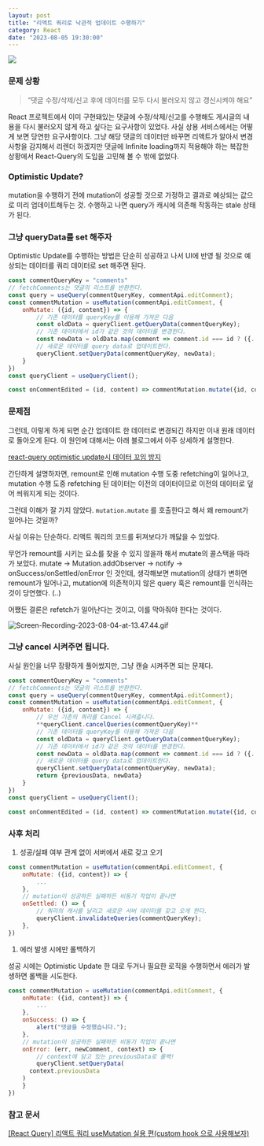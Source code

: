 ```yaml
---
layout: post
title: "리액트 쿼리로 낙관적 업데이트 수행하기"
category: React
date: "2023-08-05 19:30:00"
---
```


<img src="@image/2023-08-05/react-query-logo.png">

### 문제 상황

> “댓글 수정/삭제/신고 후에 데이터를 모두 다시 불러오지 않고 갱신시켜야 해요”
> 

React 프로젝트에서 이미 구현돼있는 댓글에 수정/삭제/신고를 수행해도 게시글의 내용을 다시 불러오지 않게 하고 싶다는 요구사항이 있었다. 사실 상용 서비스에서는 어떻게 보면 당연한 요구사항이다. 그냥 해당 댓글의 데이터만 바꾸면 리액트가 알아서 변경사항을 감지해서 리렌더 하겠지만 댓글에 Infinite loading까지 적용해야 하는 복잡한 상황에서 React-Query의 도입을 고민해 볼 수 밖에 없었다.

### Optimistic Update?

mutation을 수행하기 전에 mutation이 성공할 것으로 가정하고 결과로 예상되는 값으로 미리 업데이트해두는 것. 수행하고 나면 query가 캐시에 의존해 작동하는 stale 상태가 된다.

### 그냥 queryData를 set 해주자

Optimistic Update를 수행하는 방법은 단순히 성공하고 나서 UI에 반영 될 것으로 예상되는 데이터를 쿼리 데이터로 set 해주면 된다.

```jsx
const commentQueryKey = "comments"
// fetchComments는 댓글의 리스트를 반환한다.
const query = useQuery(commentQueryKey, commentApi.editComment);
const commentMutation = useMutation(commentApi.editComment, {
	onMutate: ({id, content}) => {
		// 기존 데이터를 queryKey를 이용해 가져온 다음
		const oldData = queryClient.getQueryData(commentQueryKey);
		// 기존 데이터에서 id가 같은 것의 데이터를 변경한다.
		const newData = oldData.map(comment => comment.id === id ? ({...comment, content}) : comment)
		// 새로운 데이터를 query data로 업데이트한다.
		queryClient.setQueryData(commentQueryKey, newData);
	}
})
const queryClient = useQueryClient();

const onCommentEdited = (id, content) => commentMutation.mutate({id, content}) 
```

### 문제점

그런데, 이렇게 하게 되면 순간 업데이트 한 데이터로 변경되긴 하지만 이내 원래 데이터로 돌아오게 된다. 이 원인에 대해서는 아래 블로그에서 아주 상세하게 설명한다. 

[react-query optimistic update시 데이터 꼬임 방지](https://velog.io/@mskwon/react-query-cancel-queries)

간단하게 설명하자면, remount로 인해 mutation 수행 도중 refetching이 일어나고, mutation 수행 도중 refetching 된 데이터는 이전의 데이터이므로 이전의 데이터로 덮어 씌워지게 되는 것이다.

그런데 이해가 잘 가지 않았다. `mutation.mutate` 를 호출한다고 해서 왜 remount가 일어나는 것일까?

사실 이유는 단순하다. 리액트 쿼리의 코드를 뒤져보다가 깨닳을 수 있었다. 

무언가 remount를 시키는 요소를 찾을 수 있지 않을까 해서 mutate의 콜스택을 따라가 보았다. mutate → Mutation.addObserver → notify → onSuccess/onSettled/onError 인 것인데, 생각해보면 mutation의 상태가 변하면 remount가 일어나고, mutation에 의존적이지 않은 query 훅은 remount를 인식하는 것이 당연했다. (..) 

어쨌든 결론은 refetch가 일어난다는 것이고, 이를 막아줘야 한다는 것이다. 

![Screen-Recording-2023-08-04-at-13.47.44.gif](@image/2023-08-05/lifecycle.gif)

### 그냥 cancel 시켜주면 됩니다.

사실 원인을 너무 장황하게 풀어썼지만, 그냥 캔슬 시켜주면 되는 문제다.

```jsx
const commentQueryKey = "comments"
// fetchComments는 댓글의 리스트를 반환한다.
const query = useQuery(commentQueryKey, commentApi.editComment);
const commentMutation = useMutation(commentApi.editComment, {
	onMutate: ({id, content}) => {
		// 우선 기존의 쿼리를 Cancel 시켜줍니다. 
		**queryClient.cancelQueries(commentQueryKey)**
		// 기존 데이터를 queryKey를 이용해 가져온 다음
		const oldData = queryClient.getQueryData(commentQueryKey);
		// 기존 데이터에서 id가 같은 것의 데이터를 변경한다.
		const newData = oldData.map(comment => comment.id === id ? ({...comment, content}) : comment)
		// 새로운 데이터를 query data로 업데이트한다.
		queryClient.setQueryData(commentQueryKey, newData);
		return {previousData, newData}
	}
})
const queryClient = useQueryClient();

const onCommentEdited = (id, content) => commentMutation.mutate({id, content}) 

```

### 사후 처리

1. 성공/실패 여부 관계 없이 서버에서 새로 갖고 오기

```jsx
const commentMutation = useMutation(commentApi.editComment, {
	onMutate: ({id, content}) => {
		...
	},
	// mutation이 성공하든 실패하든 비동기 작업이 끝나면
	onSettled: () => {
		// 쿼리의 캐시를 날리고 새로운 서버 데이터를 갖고 오게 한다.
		queryClient.invalidateQueries(commentQueryKey);
	},
})
```

1. 에러 발생 시에만 롤백하기

성공 시에는 Optimistic Update 한 대로 두거나 필요한 로직을 수행하면서  에러가 발생하면 롤백을 시도한다.

```jsx
const commentMutation = useMutation(commentApi.editComment, {
	onMutate: ({id, content}) => {
		...
	},
	onSuccess: () => {
		alert("댓글을 수정했습니다.");
	},
	// mutation이 성공하든 실패하든 비동기 작업이 끝나면
	onError: (err, newComment, context) => {
		// context에 담고 있는 previousData로 롤백!
		queryClient.setQueryData(
      context.previousData
    )
	}
})
```

### 참고 문서

[[React Query] 리액트 쿼리 useMutation 실용 편(custom hook 으로 사용해보자)](https://velog.io/@kimhyo_0218/React-Query-리액트-쿼리-useMutation-실용-편custom-hook-으로-사용해보자)